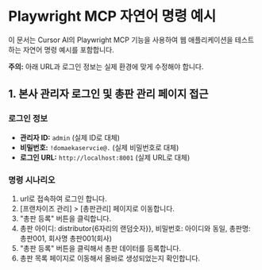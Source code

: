 # Playwright MCP 자연어 명령 예시

이 문서는 Cursor AI의 Playwright MCP 기능을 사용하여 웹 애플리케이션을 테스트하는 자연어 명령 예시를 포함합니다.

**주의:** 아래 URL과 로그인 정보는 실제 환경에 맞게 수정해야 합니다.

## 1. 본사 관리자 로그인 및 총판 관리 페이지 접근

### 로그인 정보
- **관리자 ID:** `admin` (실제 ID로 대체)
- **비밀번호:** `!domaekaservcie@.` (실제 비밀번호로 대체)
- **로그인 URL:** `http://localhost:8001` (실제 URL로 대체)

### 명령 시나리오

1.  url로 접속하여 로그인 합니다.
2.  [프랜차이즈 관리] > [총판관리] 페이지로 이동합니다.
3.  "총판 등록" 버튼을 클릭합니다.
4.  총판 아이디: distributor{6자리의 랜덤숫자}}, 비밀번호: 아이디와 동일, 총판명: 총판001, 회사명 총판001(회사)
5.  "총판 등록" 버튼을 클릭해서 총판 데이터를 등록합니다.
6.  총판 목록 페이지로 이동해서 올바로 생성되었는지 확인합니다.